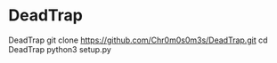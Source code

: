 # DeadTrap
DeadTrap
git clone https://github.com/Chr0m0s0m3s/DeadTrap.git
cd DeadTrap
python3 setup.py
